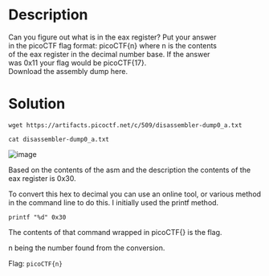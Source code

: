 # Description

Can you figure out what is in the eax register? Put your answer <br>
in the picoCTF flag format: picoCTF{n} where n is the contents <br>
of the eax register in the decimal number base. If the answer <br>
was 0x11 your flag would be picoCTF{17}. <br>
Download the assembly dump here.

# Solution

```wget https://artifacts.picoctf.net/c/509/disassembler-dump0_a.txt```

```cat disassembler-dump0_a.txt```

![image](https://github.com/noamgariani11/picoGym-Exclusive/assets/91398631/8aa083f4-0847-481e-ace7-2a85d059c080)

Based on the contents of the asm and the description the contents of the eax register is 0x30.

To convert this hex to decimal you can use an online tool, or various method in the command line to do this. I initially used the printf method.

```printf "%d" 0x30```

The contents of that command wrapped in picoCTF{} is the flag. 

n being the number found from the conversion.

Flag: ```picoCTF{n}```
